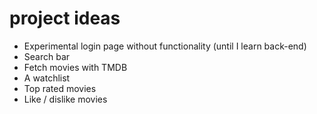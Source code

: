 # project ideas
- Experimental login page without functionality (until I learn back-end)
- Search bar
- Fetch movies with TMDB
- A watchlist
- Top rated movies
- Like / dislike movies

